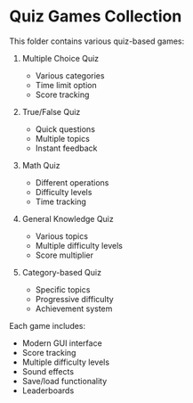 # Quiz Games Collection

This folder contains various quiz-based games:

1. Multiple Choice Quiz
   - Various categories
   - Time limit option
   - Score tracking

2. True/False Quiz
   - Quick questions
   - Multiple topics
   - Instant feedback

3. Math Quiz
   - Different operations
   - Difficulty levels
   - Time tracking

4. General Knowledge Quiz
   - Various topics
   - Multiple difficulty levels
   - Score multiplier

5. Category-based Quiz
   - Specific topics
   - Progressive difficulty
   - Achievement system

Each game includes:
- Modern GUI interface
- Score tracking
- Multiple difficulty levels
- Sound effects
- Save/load functionality
- Leaderboards 